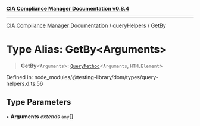 [**CIA Compliance Manager Documentation v0.8.4**](../../../README.md)

***

[CIA Compliance Manager Documentation](../../../globals.md) / [queryHelpers](../README.md) / GetBy

# Type Alias: GetBy\<Arguments\>

> **GetBy**\<`Arguments`\>: [`QueryMethod`](QueryMethod.md)\<`Arguments`, `HTMLElement`\>

Defined in: node\_modules/@testing-library/dom/types/query-helpers.d.ts:56

## Type Parameters

• **Arguments** *extends* `any`[]
